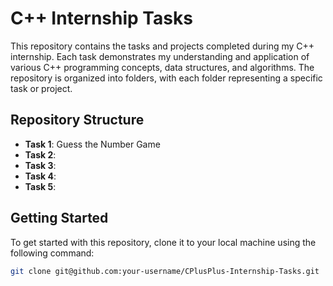 # C++ Internship Tasks

This repository contains the tasks and projects completed during my C++ internship. Each task demonstrates my understanding and application of various C++ programming concepts, data structures, and algorithms. The repository is organized into folders, with each folder representing a specific task or project.

## Repository Structure

- **Task 1**: Guess the Number Game
- **Task 2**: 
- **Task 3**:
- **Task 4**:
- **Task 5**:

## Getting Started

To get started with this repository, clone it to your local machine using the following command:

```bash
git clone git@github.com:your-username/CPlusPlus-Internship-Tasks.git
